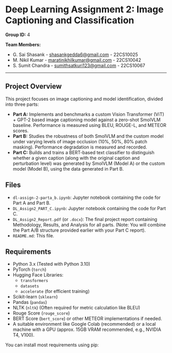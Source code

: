 # Deep Learning Assignment 2: Image Captioning and Classification

**Group ID:** 4

**Team Members:**
*   G. Sai Shasank - shasankgedda6@gmail.com - 22CS10025
*   M. Nikil Kumar - maratinikhilkumar@gmail.com - 22CS10042
*   S. Sumit Chandra - sumithsatkuri123@gmail.com - 22CS10067

---

## Project Overview

This project focuses on image captioning and model identification, divided into three parts:

*   **Part A:** Implements and benchmarks a custom Vision Transformer (ViT) + GPT-2 based image captioning model against a zero-shot SmolVLM baseline. Performance is measured using BLEU, ROUGE-L, and METEOR scores.
*   **Part B:** Studies the robustness of both SmolVLM and the custom model under varying levels of image occlusion (10%, 50%, 80% patch masking). Performance degradation is measured and recorded.
*   **Part C:** Builds and trains a BERT-based text classifier to distinguish whether a given caption (along with the original caption and perturbation level) was generated by SmolVLM (Model A) or the custom model (Model B), using the data generated in Part B.

## Files

*   `dl-assign-2-parta_b.ipynb`: Jupyter notebook containing the code for Part A and Part B.
*   `DL_Assign2_PART_C.ipynb`: Jupyter notebook containing the code for Part C.
*   `DL_Assign2_Report.pdf` (or `.docx`): The final project report containing Methodology, Results, and Analysis for all parts. (Note: You will combine the Part A/B structure provided earlier with your Part C report).
*   `README.md`: This file.

## Requirements

*   Python 3.x (Tested with Python 3.10)
*   PyTorch (`torch`)
*   Hugging Face Libraries:
    *   `transformers`
    *   `datasets`
    *   `accelerate` (for efficient training)
*   Scikit-learn (`sklearn`)
*   Pandas (`pandas`)
*   NLTK (`nltk`) (Often required for metric calculation like BLEU)
*   Rouge Score (`rouge_score`)
*   BERT Score (`bert_score`) or other METEOR implementations if needed.
*   A suitable environment like Google Colab (recommended) or a local machine with a GPU (approx. 15GB VRAM recommended, e.g., NVIDIA T4, V100).

You can install most requirements using pip:
